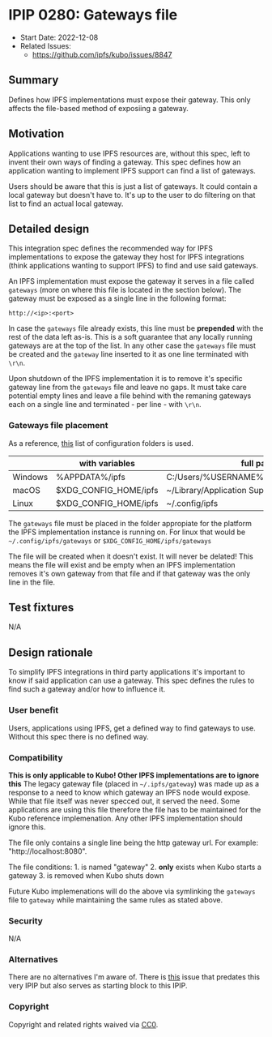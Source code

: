 # IPIP 0280: Gateways file
- Start Date: 2022-12-08
- Related Issues:
  - https://github.com/ipfs/kubo/issues/8847

## Summary

Defines how IPFS implementations must expose their gateway. This only affects the file-based method of exposiing a gateway.

## Motivation

Applications wanting to use IPFS resources are, without this spec, left to invent their own ways of finding a gateway. This spec defines how an application wanting to implement IPFS support can find a list of gateways.

Users should be aware that this is just a list of gateways. It could contain a local gateway but doesn't have to. It's up to the user to do filtering on that list to find an actual local gateway.

## Detailed design

This integration spec defines the recommended way for IPFS implementations to expose the gateway they host for IPFS integrations (think applications wanting to support IPFS) to find and use said gateways.

An IPFS implementation must expose the gateway it serves in a file called `gateways` (more on where this file is located in the section below). The gateway must be exposed as a single line in the following format:

`http://<ip>:<port>`

In case the `gateways` file already exists, this line must be **prepended** with the rest of the data left as-is. This is a soft guarantee that any locally running gateways are at the top of the list. In any other case the `gateways` file must be created and the `gateway` line inserted to it as one line terminated with `\r\n`.

Upon shutdown of the IPFS implementation it is to remove it's specific gateway line from the `gateways` file and leave no gaps. It must take care potential empty lines and leave a file behind with the remaning gateways each on a single line and terminated - per line - with `\r\n`.

### Gateways file placement

As a reference, [this](https://github.com/cjbassi/platform-dirs-rs#path-list) list of configuration folders is used.

| | with variables | full paths |
| -------- | -------- | -------- |
| Windows     | %APPDATA%/ipfs     | C:/Users/%USERNAME%/AppData/Roaming/ipfs     |
| macOS     | $XDG_CONFIG_HOME/ipfs     | ~/Library/Application Support/ipfs     |
| Linux     | $XDG_CONFIG_HOME/ipfs     | ~/.config/ipfs     |

The `gateways` file must be placed in the folder appropiate for the platform the IPFS implementation instance is running on. For linux that would be `~/.config/ipfs/gateways` or `$XDG_CONFIG_HOME/ipfs/gateways`

The file will be created when it doesn't exist.
It will never be delated! This means the file will exist and be empty when an IPFS implementation removes it's own gateway from that file and if that gateway was the only line in the file.

## Test fixtures

N/A

## Design rationale

To simplify IPFS integrations in third party applications it's important to know if said application can use a gateway. This spec defines the rules to find such a gateway and/or how to influence it.

### User benefit

Users, applications using IPFS, get a defined way to find gateways to use. Without this spec there is no defined way.

### Compatibility

**This is only applicable to Kubo! Other IPFS implementations are to ignore this**
The legacy gateway file (placed in `~/.ipfs/gateway`) was made up as a response to a need to know which gateway an IPFS node would expose. While that file itself was never specced out, it served the need. Some applications are using this file therefore the file has to be maintained for the Kubo reference implemenation. Any other IPFS implementation should ignore this.

The file only contains a single line being the http gateway url. For example: "http://localhost:8080".

The file conditions:
    1. is named "gateway"
    2. **only** exists when Kubo starts a gateway
    3. is removed when Kubo shuts down

Future Kubo implemenations will do the above via symlinking the `gateways` file to `gateway` while maintaining the same rules as stated above.

### Security

N/A

### Alternatives

There are no alternatives I'm aware of. There is [this](https://github.com/ipfs/kubo/issues/8847) issue that predates this very IPIP but also serves as starting block to this IPIP.

### Copyright

Copyright and related rights waived via [CC0](https://creativecommons.org/publicdomain/zero/1.0/).
